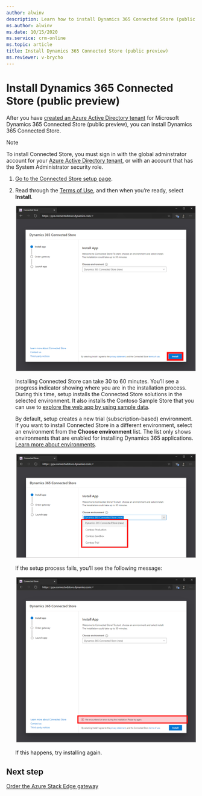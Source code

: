 ```yaml
---
author: alwinv
description: Learn how to install Dynamics 365 Connected Store (public preview)
ms.author: alwinv
ms.date: 10/15/2020
ms.service: crm-online
ms.topic: article
title: Install Dynamics 365 Connected Store (public preview)
ms.reviewer: v-brycho
---
```


# Install Dynamics 365 Connected Store (public preview) 

After you have [created an Azure Active Directory tenant](admin-create-new-tenant.md) for Microsoft Dynamics 365 Connected Store (public preview), you can 
install Dynamics 365 Connected Store.

>[!NOTE]
>To install Connected Store, you must sign in with the global adminstrator account for your [Azure Active Directory tenant](admin-create-new-tenant.md), or with an account that has the System Administrator security role.

1. [Go to the Connected Store setup page](https://go.microsoft.com/fwlink/?linkid=2143957).

2. Read through the [Terms of Use](https://go.microsoft.com/fwlink/?linkid=2128595), and then when you’re ready, select **Install**.

     ![Install button](media/install-connected-store.PNG "Install button")
    
    Installing Connected Store can take 30 to 60 minutes. You’ll see a progress indicator showing where you are in the installation process. During this time, setup installs the Connected Store solutions in the selected environment. It also installs the Contoso Sample Store that you can use to [explore the web app by using sample data](launch-app.md). 
    
    By default, setup creates a new trial (subscription-based) environment. If you want to install Connected Store in a different environment, select an environment from the **Choose environment** list. The list only shows environments that are enabled for installing Dynamics 365 applications. [Learn more about environments](https://docs.microsoft.com/power-platform/admin/environments-overview).
    
    ![Drop-down list of enabled environments](media/enabled-environments.PNG "Drop-down list of enabled environments")
        
    If the setup process fails, you’ll see the following message:
   
    ![Installation failed message](media/install-failed-message.PNG "Installation failed message")
    
    If this happens, try installing again.
    
## Next step

[Order the Azure Stack Edge gateway](admin-request-ase.md)
